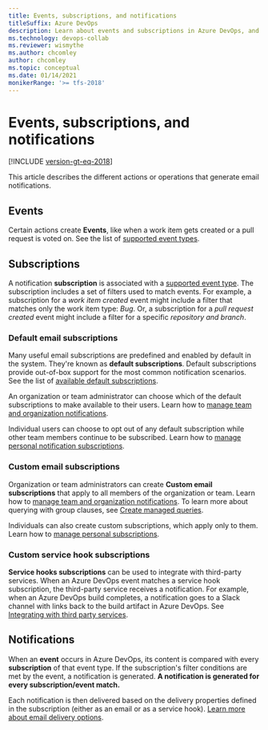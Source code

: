 ```yaml
---
title: Events, subscriptions, and notifications
titleSuffix: Azure DevOps 
description: Learn about events and subscriptions in Azure DevOps, and how they're used to create notifications to users.
ms.technology: devops-collab
ms.reviewer: wismythe
ms.author: chcomley
author: chcomley
ms.topic: conceptual
ms.date: 01/14/2021
monikerRange: '>= tfs-2018'
---
```


# Events, subscriptions, and notifications

[!INCLUDE [version-gt-eq-2018](../includes/version-gt-eq-2018.md)]

This article describes the different actions or operations that generate email notifications. 

## Events

Certain actions create **Events**, like when a work item gets created or a pull request is voted on. See the list of [supported event types](oob-supported-event-types.md).

## Subscriptions

A notification **subscription** is associated with a [supported event type](oob-supported-event-types.md). The subscription includes a set of filters used to match events. For example, a subscription for a _work item created_ event might include a filter that matches only the work item type: _Bug_. Or, a subscription for a _pull request created_ event might include a filter for a specific _repository and branch_.

### Default email subscriptions

Many useful email subscriptions are predefined and enabled by default in the system. They're known as **default subscriptions**. Default subscriptions provide out-of-box support for the most common notification scenarios. See the list of [available default subscriptions](oob-built-in-notifications.md).

An organization or team administrator can choose which of the default subscriptions to make available to their users. Learn how to [manage team and organization notifications](manage-team-group-global-organization-notifications.md).

Individual users can choose to opt out of any default subscription while other team members continue to be subscribed. Learn how to [manage personal notification subscriptions](manage-your-personal-notifications.md).

### Custom email subscriptions

Organization or team administrators can create **Custom email subscriptions** that apply to all members of the organization or team. Learn how to [manage team and organization notifications](./manage-team-group-global-organization-notifications.md). To learn more about querying with group clauses, see [Create managed queries](../boards/queries/using-queries.md#group-clauses).

Individuals can also create custom subscriptions, which apply only to them. Learn how to [manage personal subscriptions](manage-your-personal-notifications.md).

### Custom service hook subscriptions

**Service hooks subscriptions** can be used to integrate with third-party services. When an Azure DevOps event matches a service hook subscription, the third-party service receives a notification. For example, when an Azure DevOps build completes, a notification goes to a Slack channel with links back to the build artifact in Azure DevOps. See [Integrating with third party services](integrate-third-party-services.md).

## Notifications

When an **event** occurs in Azure DevOps, its content is compared with every **subscription** of that event type. If the subscription's filter conditions are met by the event, a notification is generated. **A notification is generated for every subscription/event match.**

Each notification is then delivered based on the delivery properties defined in the subscription (either as an email or as a service hook). [Learn more about email delivery options](concepts-email-recipients.md).
